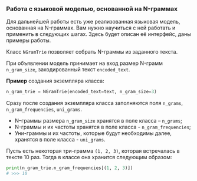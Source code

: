 ### Работа с языковой моделью, основанной на N-граммах

Для дальнейшей работы есть уже реализованная языковая модель, основанная на N-граммах. Вам нужно научиться с ней работать
и применить в следующих шагах. Здесь будет описан её интерфейс, даны примеры работы.

Класс `NGramTrie` позволяет собрать N-граммы из заданного текста.

При объявлении модель принимает на вход размер N-грамм `n_gram_size`, закодированный текст `encoded_text`.

**Пример** создания экземпляра класса:
```python
n_gram_trie = NGramTrie(encoded_text=text, n_gram_size=3)
```

Сразу после создания экземпляра класса заполняются поля `n_grams`, `n_gram_frequencies`, `uni_grams`.
 * N–граммы размера `n_gram_size` хранятся в поле класса – `n_grams`;
 * N-граммы и их частоты хранятся в поле класса - `n_gram_frequencies`;
 * Уни-граммы и их частоты, которые будут необходимы далее, хранятся в поле класса - `uni_grams`.

Пусть есть некоторая три-грамма `(1, 2, 3)`, которая встречалась в тексте 10 раз. Тогда
в классе она хранится следующим образом:

```python
print(n_gram_trie.n_gram_frequencies[(1, 2, 3)])
# >>> 10
```
